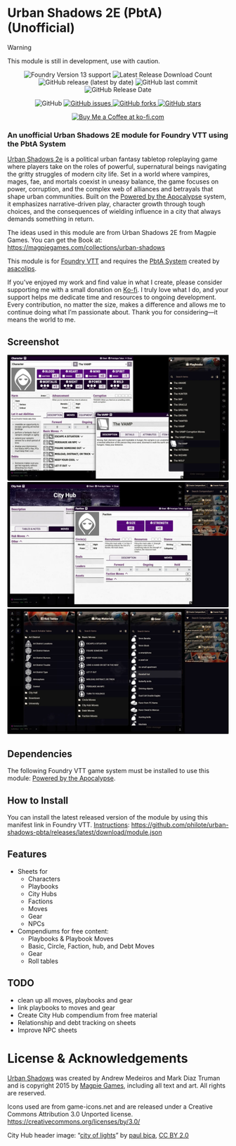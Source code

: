 # Urban Shadows 2E (PbtA) (Unofficial)

> [!Warning]
> This module is still in development, use with caution.

<p align="center">
    <img alt="Foundry Version 13 support" src="https://img.shields.io/badge/Foundry-v13-informational">
    <img alt="Latest Release Download Count" src="https://img.shields.io/github/downloads/philote/urban-shadows-pbta/latest/total"> 
    <img alt="GitHub release (latest by date)" src="https://img.shields.io/github/v/release/philote/urban-shadows-pbta"> 
    <img alt="GitHub last commit" src="https://img.shields.io/github/last-commit/philote/urban-shadows-pbta">
    <img alt="GitHub Release Date" src="https://img.shields.io/github/release-date/philote/urban-shadows-pbta?label=latest%20release" /> 
</p>
<p align="center">
    <img alt="GitHub" src="https://img.shields.io/github/license/philote/urban-shadows-pbta"> 
    <a href="https://github.com/philote/urban-shadows-pbta/issues">
        <img alt="GitHub issues" src="https://img.shields.io/github/issues/philote/urban-shadows-pbta">
    </a> 
    <a href="https://github.com/philote/urban-shadows-pbta/network">
        <img alt="GitHub forks" src="https://img.shields.io/github/forks/philote/urban-shadows-pbta">
    </a> 
    <a href="https://github.com/philote/urban-shadows-pbta/stargazers">
        <img alt="GitHub stars" src="https://img.shields.io/github/stars/philote/urban-shadows-pbta">
    </a> 
</p>
<p align="center">
   	<a href='https://ko-fi.com/G2G3I91JQ' target='_blank'>
        <img height='36' style='border:0px;height:36px;' src='https://storage.ko-fi.com/cdn/kofi3.png?v=6' border='0' alt='Buy Me a Coffee at ko-fi.com' />
    </a>
</p>

### An unofficial Urban Shadows 2E module for Foundry VTT using the PbtA System

[Urban Shadows 2e](https://magpiegames.com/collections/urban-shadows) is a political urban fantasy tabletop roleplaying game where players take on the roles of powerful, supernatural beings navigating the gritty struggles of modern city life. Set in a world where vampires, mages, fae, and mortals coexist in uneasy balance, the game focuses on power, corruption, and the complex web of alliances and betrayals that shape urban communities. Built on the [Powered by the Apocalypse](http://apocalypse-world.com/pbta/games/find) system, it emphasizes narrative-driven play, character growth through tough choices, and the consequences of wielding influence in a city that always demands something in return.

The ideas used in this module are from Urban Shadows 2E from Magpie Games. You can get the Book at: https://magpiegames.com/collections/urban-shadows

This module is for [Foundry VTT](https://foundryvtt.com/) and requires the [PbtA System](https://github.com/asacolips-projects/pbta) created by [asacolips](https://github.com/asacolips).

If you’ve enjoyed my work and find value in what I create, please consider supporting me with a small donation on [Ko-fi](https://ko-fi.com/G2G3I91JQ). I truly love what I do, and your support helps me dedicate time and resources to ongoing development. Every contribution, no matter the size, makes a difference and allows me to continue doing what I’m passionate about. Thank you for considering—it means the world to me.

## Screenshot
![Screenshot](assets/screenshot.webp)
![Screenshot](assets/screenshots-city-hub-faction.webp)
![Screenshot](assets/screenshots-compendium.webp)

## Dependencies

The following Foundry VTT game system must be installed to use this module: [Powered by the Apocalypse](https://foundryvtt.com/packages/pbta).

## How to Install

You can install the latest released version of the module by using this manifest link in Foundry VTT. [Instructions](https://foundryvtt.com/article/tutorial/): https://github.com/philote/urban-shadows-pbta/releases/latest/download/module.json

## Features
- Sheets for 
  - Characters
  - Playbooks
  - City Hubs
  - Factions
  - Moves
  - Gear
  - NPCs
- Compendiums for free content:
  - Playbooks & Playbook Moves
  - Basic, Circle, Faction, hub, and Debt Moves
  - Gear
  - Roll tables

## TODO
- clean up all moves, playbooks and gear
- link playbooks to moves and gear
- Create City Hub compendium from free material
- Relationship and debt tracking on sheets
- Improve NPC sheets

# License & Acknowledgements
[Urban Shadows](https://magpiegames.com/collections/urban-shadows) was created by Andrew Medeiros and Mark Diaz Truman and is copyright 2015 by [Magpie Games](https://magpiegames.com), including all text and art. All rights are reserved.

Icons used are from game-icons.net and are released under a Creative Commons Attribution 3.0 Unported license. https://creativecommons.org/licenses/by/3.0/

City Hub header image:
“<a href="https://www.flickr.com/photos/dexxus/358919966" title="city of lights">city of lights</a>” by <a href="https://www.flickr.com/photos/dexxus/">paul bica</a>, <a href="https://creativecommons.org/licenses/by/2.0/deed.en" rel="license noopener noreferrer">CC BY 2.0</a>